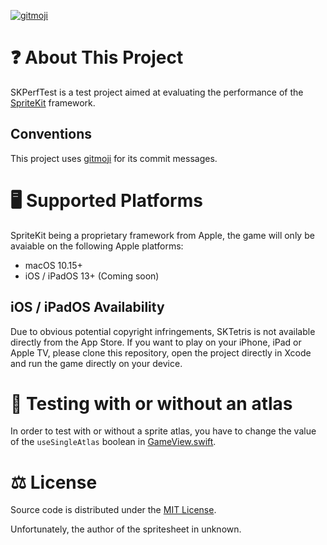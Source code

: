 [![gitmoji](https://img.shields.io/badge/gitmoji-%20😜%20😍-FFDD67.svg?style=flat-square)](https://gitmoji.dev)

# ❓ About This Project

SKPerfTest is a test project aimed at evaluating the performance of the [SpriteKit](https://developer.apple.com/spritekit/) framework.

## Conventions

This project uses [gitmoji](https://gitmoji.dev) for its commit messages.

# 🖥 Supported Platforms

SpriteKit being a proprietary framework from Apple, the game will only be avaiable on the following Apple platforms:

- macOS 10.15+
- iOS / iPadOS 13+ (Coming soon)

## iOS / iPadOS Availability

Due to obvious potential copyright infringements, SKTetris is not available directly from the App Store.
If you want to play on your iPhone, iPad or Apple TV, please clone this repository, open the project directly in Xcode and run the game directly on your device.

# 🎨 Testing with or without an atlas

In order to test with or without a sprite atlas, you have to change the value of the `useSingleAtlas` boolean in [GameView.swift](https://github.com/chsxf/SKPerfTest/blob/main/Shared/Sources/GameView.swift).

# ⚖️ License

Source code is distributed under the [MIT License](LICENSE).

Unfortunately, the author of the spritesheet in unknown.
